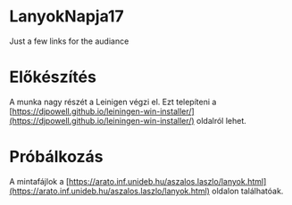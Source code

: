 # LanyokNapja17
Just a few links for the audiance 

# Előkészítés
A munka nagy részét a Leinigen végzi el. Ezt telepíteni a [https://djpowell.github.io/leiningen-win-installer/](https://djpowell.github.io/leiningen-win-installer/) oldalról lehet.

# Próbálkozás
A mintafájlok a [https://arato.inf.unideb.hu/aszalos.laszlo/lanyok.html](https://arato.inf.unideb.hu/aszalos.laszlo/lanyok.html)
oldalon találhatóak.
